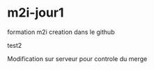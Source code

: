 # m2i-jour1
formation m2i
creation dans le github

test2

Modification sur serveur pour controle du merge
